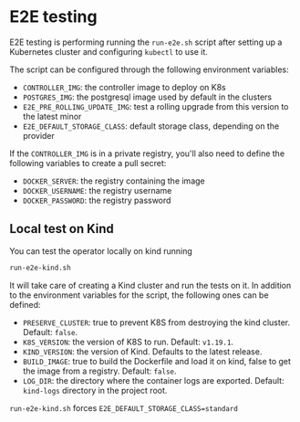 # E2E testing

E2E testing is performing running the `run-e2e.sh` script after setting
up a Kubernetes cluster and configuring `kubectl` to use it.

The script can be configured through the following environment variables:

* `CONTROLLER_IMG`: the controller image to deploy on K8s
* `POSTGRES_IMG`: the postgresql image used by default in the clusters
* `E2E_PRE_ROLLING_UPDATE_IMG`: test a rolling upgrade from this version to the
     latest minor
* `E2E_DEFAULT_STORAGE_CLASS`: default storage class, depending on the provider

If the `CONTROLLER_IMG` is in a private registry, you'll also need to define
the following variables to create a pull secret:

* `DOCKER_SERVER`: the registry containing the image
* `DOCKER_USERNAME`: the registry username
* `DOCKER_PASSWORD`: the registry password

## Local test on Kind

You can test the operator locally on kind running

``` bash
run-e2e-kind.sh
```

It will take care of creating a Kind cluster and run the tests on it.
In addition to the environment variables for the script,
the following ones can be defined:

* `PRESERVE_CLUSTER`: true to prevent K8S from destroying the kind cluster.
    Default: `false`.
* `K8S_VERSION`: the version of K8S to run. Default: `v1.19.1`.
* `KIND_VERSION`: the version of Kind. Defaults to the latest release.
* `BUILD_IMAGE`: true to build the Dockerfile and load it on kind,
    false to get the image from a registry. Default: `false`.
* `LOG_DIR`: the directory where the container logs are exported. Default:
    `kind-logs` directory in the project root.

`run-e2e-kind.sh` forces `E2E_DEFAULT_STORAGE_CLASS=standard`
